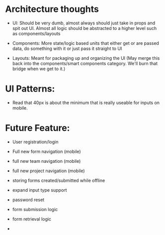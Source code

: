 # Architecture thoughts

- UI: Should be very dumb, almost always should just take in props and spit out UI. Almost all logic should be abstracted to a higher level such as components/layouts

- Components: More state/logic based units that either get or are passed data, do something with it or just pass it straight to UI

- Layouts: Meant for packaging up and organizing the UI (May merge this back into the components/smart components category. We'll burn that bridge when we get to it.)

# UI Patterns:

- Read that 40px is about the minimum that is really useable for inputs on mobile.

# Future Feature:

- User registration/login

- Full new form navigation (mobile)

- full new team navigation (mobile)

- full new project navigation (mobile)

- storing forms created/submitted while offline

- expand input type support

- password reset

- form submission logic

- form retrieval logic

-
